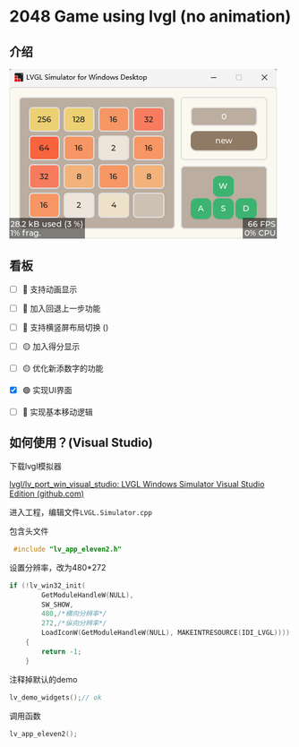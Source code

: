 # 2048 Game using lvgl (no animation)

## 介绍

![image-20221003204237256](image/readme/image-20221003204237256.png)

## 看板

- [ ] 🔵 支持动画显示
- [ ] 🔵 加入回退上一步功能
- [ ] 🔵 支持横竖屏布局切换 ()
- [ ] 🟡 加入得分显示
- [ ] 🟡 优化新添数字的功能

- [x] 🟢 实现UI界面

- [ ] 🔴 实现基本移动逻辑 

## 如何使用？(Visual Studio)

下载lvgl模拟器

[lvgl/lv_port_win_visual_studio: LVGL Windows Simulator Visual Studio Edition (github.com)](https://github.com/lvgl/lv_port_win_visual_studio)

进入工程，编辑文件`LVGL.Simulator.cpp` 

包含头文件

```c
 #include "lv_app_eleven2.h"
```

设置分辨率，改为480*272

```c
if (!lv_win32_init(
        GetModuleHandleW(NULL),
        SW_SHOW,
        480,/*横向分辨率*/
        272,/*纵向分辨率*/
        LoadIconW(GetModuleHandleW(NULL), MAKEINTRESOURCE(IDI_LVGL))))
    {
        return -1;
    }
```

注释掉默认的demo

```c
lv_demo_widgets();// ok
```

调用函数

```c
lv_app_eleven2();
```

 

